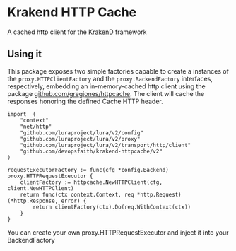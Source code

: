 Krakend HTTP Cache
====

A cached http client for the [KrakenD](github.com/devopsfaith/krakend) framework

## Using it

This package exposes two simple factories capable to create a instances of the `proxy.HTTPClientFactory` and the `proxy.BackendFactory` interfaces, respectively, embedding an in-memory-cached http client using the package [github.com/gregjones/httpcache](https://github.com/gregjones/httpcache). The client will cache the responses honoring the defined Cache HTTP header.

	import 	(
		"context"
		"net/http"
		"github.com/luraproject/lura/v2/config"
		"github.com/luraproject/lura/v2/proxy"
		"github.com/luraproject/lura/v2/transport/http/client"
		"github.com/devopsfaith/krakend-httpcache/v2"
	)

	requestExecutorFactory := func(cfg *config.Backend) proxy.HTTPRequestExecutor {
		clientFactory := httpcache.NewHTTPClient(cfg, client.NewHTTPClient)
		return func(ctx context.Context, req *http.Request) (*http.Response, error) {
			return clientFactory(ctx).Do(req.WithContext(ctx))
		}
	}

You can create your own proxy.HTTPRequestExecutor and inject it into your BackendFactory